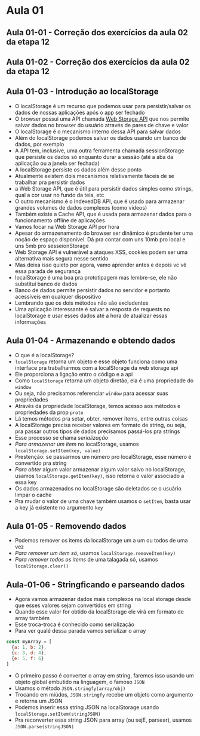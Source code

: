 # Aula 01

## Aula 01-01 -  Correção dos exercícios da aula 02 da etapa 12

## Aula 01-02 -  Correção dos exercícios da aula 02 da etapa 12

## Aula 01-03 - Introdução ao localStorage

- O localStorage é um recurso que podemos usar para persistir/salvar os dados de nossas aplicações após o app ser fechado
- O browser possui uma API chamada [Web Storage API](https://developer.mozilla.org/en-US/docs/Learn/JavaScript/Client-side_web_APIs/Client-side_storage) que nos permite salvar dados no browser do usuário através de pares de chave e valor
- O localStorage é o mecanismo interno dessa API para salvar dados
- Além do localStorage podemos salvar os dados usando um banco de dados, por exemplo
- A API tem, inclusive, uma outra ferramenta chamada sessionStorage que persiste os dados só enquanto durar a sessão (até a aba da aplicação ou a janela ser fechada)
- A localStorage persiste os dados além desse ponto
- Atualmente existem dois mecanismos relativamente fáceis de se trabalhar pra persistir dados
- a Web Storage API, que é útil para persistir dados simples como strings, qual a cor usar no fundo da tela, etc
- O outro mecanismo é o IndexedDB API, que é usado para armazenar grandes volumes de dados complexos (como vídeos)
- Também existe a Cache API, que é usada para armazenar dados para o funcionamento offline de aplicações
- Vamos focar na Web Storage API por hora
- Apesar do armazenamento do browser ser dinâmico é prudente ter uma noção de espaço disponível. Dá pra contar com uns 10mb pro local e uns 5mb pro sesseionStorage
- Web Storage API é vulnerável a ataques XSS, cookies podem ser uma alternativa mais segura nesse sentido
- Mas deixa isso quieto por agora, vamo aprender antes e depois vc vê essa parada de segurança
- localStorage é uma boa pra prototipagem mas lembre-se, ele não substitui banco de dados
- Banco de dados permite persistir dados no servidor e portanto acessíveis em qualquer dispositivo
- Lembrando que os dois métodos não são excludentes
- Uma aplicação interessante é salvar a resposta de requests no localStorage e usar esses dados até a hora de atualizar essas informações

## Aula 01-04 - Armazenando e obtendo dados

- O que é a localStorage?
- `localStorage` retorna um objeto e esse objeto funciona como uma interface pra trabalharmos com a localStorage da web storage api
- Ele proporciona a ligação entro o código e a api
- Como `localStorage` retorna um objeto diretão, ela é uma propriedade do `window`
- Ou seja, não precisamos referenciar `window` para acessar suas propriedades
- Através da propriedade localStorage, temos acesso aos métodos e propriedades da prop `proto`
- Lá temos métodos pra setar, obter, remover items, entre outras coisas
- A localStorage precisa receber valores em formato de string, ou seja, pra passar outros tipos de dados precisamos passá-los pra strings
- Esse processo se chama *serialização*
- *Para armazenar um item* no localStorage, usamos `localStorage.setItem(key, value)`
- Prestenção: se passarmos um número pro localStorage, esse número é convertido pra string
- *Para obter* algum valor armazenar algum valor salvo no localStorage, usamos `localStorage.getItem(key)`, isso retorna o valor associado a essa key
- Os dados armazenados no localStorage são deletados se o usuário limpar o cache
- Pra mudar o valor de uma chave também usamos o `setItem`, basta usar a key já existente no argumento `key`

## Aula 01-05 - Removendo dados

- Podemos remover os items da localStorage um a um ou todos de uma vez
- *Para remover um item só*, usamos `localStorage.removeItem(key)`
- *Para remover todos os items* de uma talagada só, usamos `localStorage.clear()`

## Aula-01-06 - Stringficando e parseando dados

- Agora vamos armazenar dados mais complexos na local storage desde que esses valores sejam convertidos em string
- Quando esse valor for obtido da localStorage ele virá em formato de array também
- Esse troca-troca é conhecido como serialização
- Para ver qualé dessa parada vamos serializar o array

```javascript
const myArray = [
  {a: 1, b: 2},
  {c: 3, d: 4},
  {e: 5, f: 6}
]
```
- O primeiro passo é converter o array em string, faremos isso usando um objeto global embutido na linguagem, o famoso `JSON`
- Usamos o método `JSON.stringfy(array/obj)`
- Trocando em miúdos, `JSON.stringfy` recebe um objeto como argumento e retorna um JSON
- Podemos inserir essa string JSON na localStorage usando `localStorage.setItem(stringJSON)`
- Pra reconverter essa string JSON para array (ou sejE, parsear), usamos `JSON.parse(stringJSON)`

